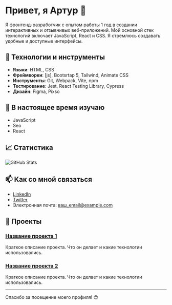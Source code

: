 # Привет, я Артур 👋

Я фронтенд-разработчик с опытом работы 1 год в создании интерактивных и отзывчивых веб-приложений. Мой основной стек технологий включает JavaScript, React и CSS. Я стремлюсь создавать удобные и доступные интерфейсы.

## 🔧 Технологии и инструменты

- **Языки**: HTML, CSS
- **Фреймворки**: [js], Bootsrtap 5, Tailwind, Animate CSS
- **Инструменты**: Git, Webpack, Vite, npm
- **Тестирование**: Jest, React Testing Library, Cypress
- **Дизайн**: Figma, Pixso

## 🌱 В настоящее время изучаю

- JavaScript
- Seo
- React

## 📈 Статистика

![GitHub Stats](https://github-readme-stats.vercel.app/api?username=Turjana&show_icons=true&theme=radical)

## 📫 Как со мной связаться

- [LinkedIn](https://www.linkedin.com/in/ваш_профиль)
- [Twitter](https://twitter.com/ваш_аккаунт)
- Электронная почта: ваш_email@example.com

## 🚀 Проекты

### [Название проекта 1](ссылка_на_проект)
Краткое описание проекта. Что он делает и какие технологии использовались.

### [Название проекта 2](ссылка_на_проект)
Краткое описание проекта. Что он делает и какие технологии использовались.

---

Спасибо за посещение моего профиля! 😊
